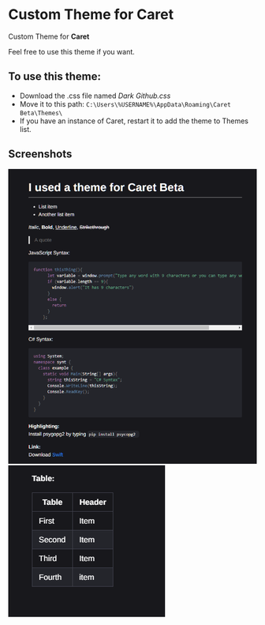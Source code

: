 # Custom Theme for Caret
Custom Theme for **Caret**

Feel free to use this theme if you want.

## To use this theme: 
- Download the .css file named  *Dark Github.css*
- Move it to this path: `C:\Users\%USERNAME%\AppData\Roaming\Caret Beta\Themes\`
- If you have an instance of Caret, restart it to add the theme to Themes list.

## Screenshots
<img src="/img/example1.PNG">

<img src="/img/example2.PNG">
